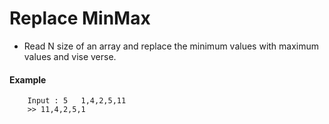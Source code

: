 # Replace MinMax

- Read N size of an array and replace the minimum values with maximum values and vise verse.
#### Example
```
    Input : 5   1,4,2,5,11
    >> 11,4,2,5,1
```